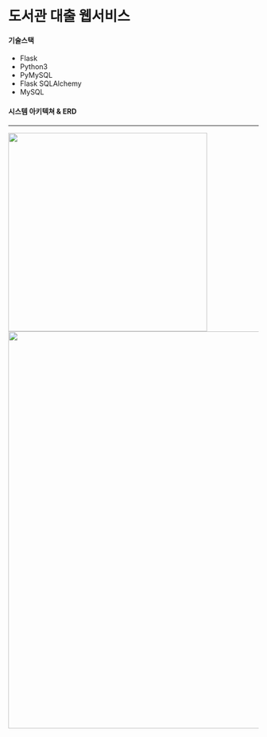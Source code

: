 # 도서관 대출 웹서비스 
#### 기술스택
- Flask
- Python3
- PyMySQL
- Flask SQLAlchemy 
- MySQL 

#### 시스템 아키텍쳐 & ERD
---
<img src = "https://user-images.githubusercontent.com/20367043/111135175-afd2af00-85bf-11eb-8755-7a1a23062e30.png" width = "400px"/>

<img src = "https://user-images.githubusercontent.com/20367043/111135170-aea18200-85bf-11eb-95ff-0c39a96df0cf.png" width = "800px"/>
